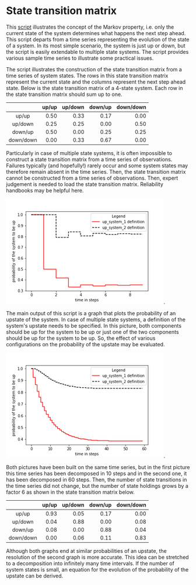 # State transition matrix
This [script](https://nbviewer.jupyter.org/github/chrisrijsdijk/RAMS/blob/master/StateTransitionMatrix.ipynb) illustrates the concept of the Markov property, i.e. only the current state of the system determines what happens the next step ahead. This script departs from a time series representing the evolution of the state of a system. In its most simple scenario, the system is just up or down, but the script is easily extendable to multiple state systems. The script provides various sample time series to illustrate some practical issues.

The script illustrates the construction of the state transition matrix from a time series of system states. The rows in this state transition matrix represent the current state and the columns represent the next step ahead state. Below is the state transition matrix of a 4-state system. Each row in the state transition matrix should sum up to one.

|             | up/up     | up/down   | down/up | down/down  |
|:-----------:|----------:|----------:|--------:|-----------:|
|up/up        |    0.50   |    0.33   |   0.17  |   0.00     |
|up/down      |    0.25   |    0.25   |   0.00  |   0.50     |
|down/up      |    0.50   |    0.00   |   0.25  |   0.25     |
|down/down    |    0.00   |    0.33   |   0.67  |   0.00     |

Particularly in case of multiple state systems, it is often impossible to construct a state transition matrix from a time series of observations. Failures typically (and hopefully!) rarely occur and some system states may therefore remain absent in the time series. Then, the state transition matrix cannot be constructed from a time series of observations. Then, expert judgement is needed to load the state transition matrix. Reliability handbooks may be helpful here.

![image](/figures/StateTransitionPlot01.png).

The main output of this script is a graph that plots the probability of an upstate of the system. In case of multiple state systems, a definition of the system's upstate needs to be specified. In this picture, both components should be up for the system to be up or just one of the two components should be up for the system to be up. So, the effect of various configurations on the probability of the upstate may be evaluated.

![image](/figures/StateTransitionPlot02.png).

Both pictures have been built on the same time series, but in the first picture this time series has been decomposed in 10 steps and in the second one, it has been decomposed in 60 steps. Then, the number of state transitions in the time series did not change, but the number of state holdings grows by a factor 6 as shown in the state transition matrix below.

|             | up/up     | up/down   | down/up | down/down  |
|:-----------:|----------:|----------:|--------:|-----------:|
|up/up        |    0.93   |    0.05   |   0.17  |   0.00     |
|up/down      |    0.04   |    0.88   |   0.00  |   0.08     |
|down/up      |    0.08   |    0.00   |   0.88  |   0.04     |
|down/down    |    0.00   |    0.06   |   0.11  |   0.83     |

Although both graphs end at similar probabilities of an upstate, the resolution of the second graph is more accurate. This idea can be stretched to a decomposition into infinitely many time intervals. If the number of system states is small, an equation for the evolution of the probability of the upstate can be derived.
